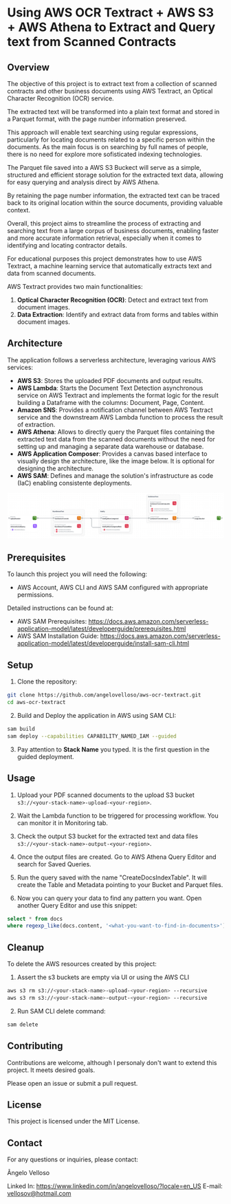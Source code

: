 # Using AWS OCR Textract + AWS S3 + AWS Athena to Extract and Query text from Scanned Contracts

## Overview 

The objective of this project is to extract text from a collection of scanned contracts and other business documents using AWS Textract, an Optical Character Recognition (OCR) service. 

The extracted text will be transformed into a plain text format and stored in a Parquet format, with the page number information preserved.

This approach will enable text searching using regular expressions, particularly for locating documents related to a specific person within the documents. As the main focus is on searching by full names of people, there is no need for explore more sofisticated indexing technologies.

The Parquet file saved into a AWS S3 Buckect will serve as a simple, structured and efficient storage solution for the extracted text data, allowing for easy querying and analysis direct by AWS Athena. 

By retaining the page number information, the extracted text can be traced back to its original location within the source documents, providing valuable context.

Overall, this project aims to streamline the process of extracting and searching text from a large corpus of business documents, enabling faster and more accurate information retrieval, especially when it comes to identifying and locating contractor details.

For educational purposes this project demonstrates how to use AWS Textract, a machine learning service that automatically extracts text and data from scanned documents. 

AWS Textract provides two main functionalities:

1. **Optical Character Recognition (OCR)**: Detect and extract text from document images.
2. **Data Extraction**: Identify and extract data from forms and tables within document images.

## Architecture

The application follows a serverless architecture, leveraging various AWS services:

- **AWS S3**: Stores the uploaded PDF documents and output results.
- **AWS Lambda**: Starts the Document Text Detection asynchronous service on AWS Textract and implements the format logic for the result building a Dataframe with the columns: Document, Page, Content.
- **Amazon SNS**: Provides a notification channel between AWS Textract service and the downstream AWS Lambda function to process the result of extraction.
- **AWS Athena**: Allows to directly query the Parquet files containing the extracted text data from the scanned documents without the need for setting up and managing a separate data warehouse or database.
- **AWS Application Composer**: Provides a canvas based interface to visually design the architecture, like the image below. It is optional for designing the architecture.
- **AWS SAM**: Defines and manage the solution's infrastructure as code (IaC) enabling consistente deployments.

![architecture](static/img/application-composer-canvas.png)

## Prerequisites

To launch this project you will need the following:

- AWS Account, AWS CLI and AWS SAM configured with appropriate permissions.

Detailed instructions can be found at:

- AWS SAM Prerequisites: https://docs.aws.amazon.com/serverless-application-model/latest/developerguide/prerequisites.html
- AWS SAM Installation Guide: https://docs.aws.amazon.com/serverless-application-model/latest/developerguide/install-sam-cli.html

## Setup

1. Clone the repository:
```bash
git clone https://github.com/angelovelloso/aws-ocr-textract.git
cd aws-ocr-textract
```

2. Build and Deploy the application in AWS using SAM CLI:
```bash
sam build
sam deploy --capabilities CAPABILITY_NAMED_IAM --guided
```

3. Pay attention to **Stack Name** you typed. It is the first question in the guided deployment.

## Usage
1. Upload your PDF scanned documents to the upload S3 bucket `s3://<your-stack-name>-upload-<your-region>`.

2. Wait the Lambda function to be triggered for processing workflow. You can monitor it in Monitoring tab.

3. Check the output S3 bucket for the extracted text and data files `s3://<your-stack-name>-output-<your-region>`.

4. Once the output files are created. Go to AWS Athena Query Editor and search for Saved Queries.

5. Run the query saved with the name "CreateDocsIndexTable". It will create the Table and Metadata pointing to your Bucket and Parquet files.

6. Now you can query your data to find any pattern you want. Open another Query Editor and use this snippet:
```sql
select * from docs
where regexp_like(docs.content, '<what-you-want-to-find-in-documents>');
```

## Cleanup

To delete the AWS resources created by this project:

1. Assert the s3 buckets are empty via UI or using the AWS CLI
```bash
aws s3 rm s3://<your-stack-name>-upload-<your-region> --recursive
aws s3 rm s3://<your-stack-name>-output-<your-region> --recursive
```

2. Run SAM CLI delete command:
```bash
sam delete 
```

## Contributing
Contributions are welcome, although I personaly don't want to extend this project. It meets desired goals.

Please open an issue or submit a pull request.

## License
This project is licensed under the MIT License.

## Contact
For any questions or inquiries, please contact:

Ângelo Velloso

Linked In: https://www.linkedin.com/in/angelovelloso/?locale=en_US
E-mail: vellosov@hotmail.com
